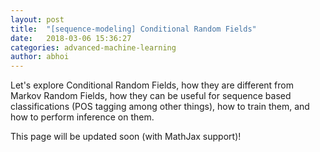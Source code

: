 ```yaml
---
layout: post
title:  "[sequence-modeling] Conditional Random Fields"
date:   2018-03-06 15:36:27
categories: advanced-machine-learning
author: abhoi
---
```


Let's explore Conditional Random Fields, how they are different from Markov Random Fields, how they can be useful for sequence based classifications (POS tagging among other things), how to train them, and how to perform inference on them.

This page will be updated soon (with MathJax support)!
